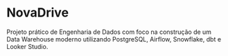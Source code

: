 # NovaDrive
Projeto prático de Engenharia de Dados com foco na construção de um Data Warehouse moderno utilizando PostgreSQL, Airflow, Snowflake, dbt e Looker Studio.
